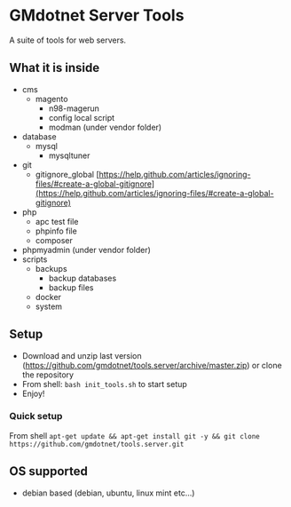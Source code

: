 # GMdotnet Server Tools
A suite of tools for web servers.

## What it is inside
- cms
  - magento
    - n98-magerun
    - config local script
    - modman (under vendor folder)
- database
  - mysql
    - mysqltuner
- git
  - gitignore_global [https://help.github.com/articles/ignoring-files/#create-a-global-gitignore](https://help.github.com/articles/ignoring-files/#create-a-global-gitignore)
- php
  - apc test file
  - phpinfo file
  - composer
- phpmyadmin (under vendor folder)
- scripts
  - backups
    - backup databases
    - backup files
  - docker
  - system  
  
## Setup  
  - Download and unzip last version (https://github.com/gmdotnet/tools.server/archive/master.zip) or clone the repository
- From shell: `bash init_tools.sh` to start setup
- Enjoy!

### Quick setup
From shell `apt-get update && apt-get install git -y && git clone https://github.com/gmdotnet/tools.server.git`
  
## OS supported
- debian based (debian, ubuntu, linux mint etc...)
